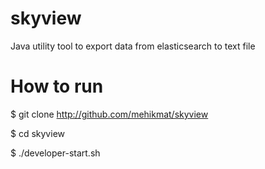 skyview
=======

 Java utility tool to export data from elasticsearch to text file

How to run
==========
$ git clone http://github.com/mehikmat/skyview

$ cd skyview

$ ./developer-start.sh

